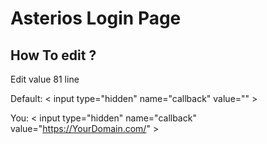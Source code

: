# Asterios Login Page 

## How To edit ?

Edit value 81 line 

 Default:						< input type="hidden" name="callback" value="" >

You:  						< input type="hidden" name="callback" value="https://YourDomain.com/" >

